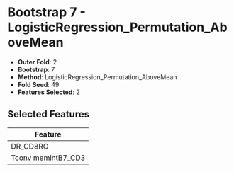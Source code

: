 # Bootstrap 7 - LogisticRegression_Permutation_AboveMean

- **Outer Fold**: 2
- **Bootstrap**: 7
- **Method**: LogisticRegression_Permutation_AboveMean
- **Fold Seed**: 49
- **Features Selected**: 2

## Selected Features

| Feature |
|---------|
| DR_CD8RO |
| Tconv memintB7_CD3 |

